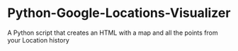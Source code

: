 # Python-Google-Locations-Visualizer
A Python script that creates an HTML with a map and all the points from your Location history
